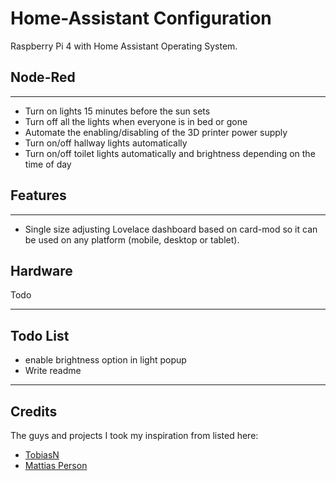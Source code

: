 # Home-Assistant Configuration

Raspberry Pi 4 with Home Assistant Operating System.

## Node-Red

----

- Turn on lights 15 minutes before the sun sets
- Turn off all the lights when everyone is in bed or gone
- Automate the enabling/disabling of the 3D printer power supply
- Turn on/off hallway lights automatically
- Turn on/off toilet lights automatically and brightness depending on the time of day

## Features

----

- Single size adjusting Lovelace dashboard based on card-mod so it can be used on any platform (mobile, desktop or tablet).

## Hardware

Todo

----

## Todo List

- enable brightness option in light popup
- Write readme

----

## Credits

The guys and projects I took my inspiration from listed here:

- [TobiasN](https://github.com/Tobiasn2005/Home-Assistant)
- [Mattias Person](https://github.com/matt8707/hass-config)